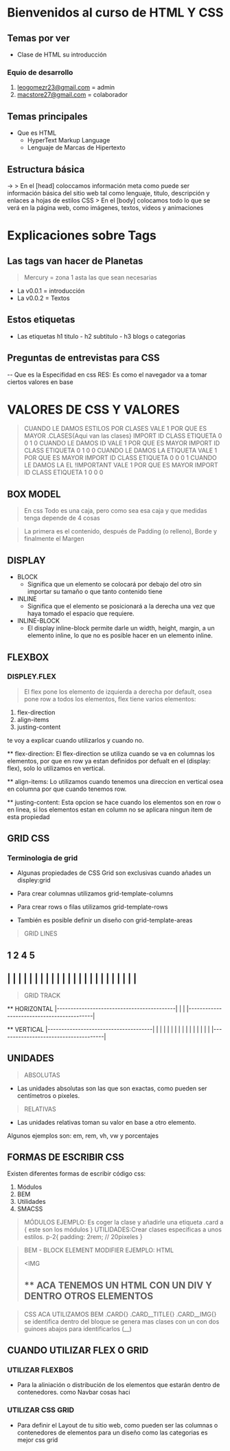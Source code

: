 # Bienvenidos al curso de HTML Y CSS 

## Temas por ver 

* Clase de HTML su introducción 

### Equio de desarrollo

1. leogomezr23@gmail.com = admin
2. macstore27@gmail.com = colaborador 

## Temas principales 

* Que es HTML 
    * HyperText Markup Language 
    * Lenguaje de Marcas de Hipertexto 

## Estructura básica 
-> <html>
     <head>
        > En el [head] coloccamos información meta como puede ser información básica del sitio web tal como lenguaje, titulo, descripción y enlaces a hojas de estilos CSS
     </head>
     <body>
        > En el [body] colocamos todo lo que se verá en la página web, como imágenes, textos, videos y animaciones
     </body>
   </html>

# Explicaciones sobre Tags 

## Las tags van hacer de Planetas 

> Mercury = zona 1 asta las que sean necesarias 
  * La v0.0.1 = introducción 
  * La v0.0.2 = Textos

## Estos etiquetas <h></h>

* Las etiquetas h1 titulo - h2 subtitulo - h3 blogs o categorias 

## Preguntas de entrevistas para CSS

-- Que es la Especifidad en css
RES: Es como el navegador va a tomar ciertos valores en base 

# VALORES DE CSS Y VALORES 

> CUANDO LE DAMOS ESTILOS POR CLASES VALE 1 POR QUE ES MAYOR
  .CLASES{Aqui van las clases}
   IMPORT   ID   CLASS  ETIQUETA 
     0       0     1      0
> CUANDO LE DAMOS ID VALE 1 POR QUE ES MAYOR 
  IMPORT   ID   CLASS  ETIQUETA 
    0       1     0      0
> CUANDO LE DAMOS LA ETIQUETA VALE 1 POR QUE ES MAYOR 
   IMPORT   ID   CLASS  ETIQUETA 
    0       0     0      1
> CUANDO LE DAMOS LA EL !IMPORTANT VALE 1 POR QUE ES MAYOR 
   IMPORT   ID   CLASS  ETIQUETA 
    1       0     0      0

## BOX MODEL 

> En css Todo es una caja, pero como sea esa caja y que medidas tenga depende de 4 cosas

> La primera es el contenido, después de Padding (o relleno), Borde y finalmente el Margen

## DISPLAY 

* BLOCK 
  * Significa que un elemento se colocará por debajo del otro sin importar su tamaño o que tanto contenido tiene
* INLINE 
  * Significa que el elemento se posicionará a la derecha una vez que haya tomado el espacio que requiere.
* INLINE-BLOCK
  * El display inline-block permite darle un width, height, margin, a un elemento inline, lo que no es posible hacer en un elemento inline. 

## FLEXBOX 

### DISPLEY.FLEX
  > El flex pone los elemento de izquierda a derecha por default, osea pone row a todos los elementos, flex tiene varios elementos:

  1. flex-direction 
  2. align-items
  3. justing-content

  te voy a explicar cuando utilizarlos y cuando no.

** flex-direction: El flex-direction se utiliza cuando se va en columnas los elementos, por que en row ya estan definidos por defualt en el (display: flex), solo lo utilizamos en vertical.

** align-items: Lo utilizamos cuando tenemos una direccion en vertical osea en columna por que cuando tenemos row.

** justing-content: Esta opcion se hace cuando los elementos son en row o en linea, si los elementos estan en column no se aplicara ningun item de esta propiedad 

## GRID CSS

### Terminologia de grid 

* Algunas propiedades de CSS Grid son exclusivas cuando añades un displey:grid

* Para crear columnas utilizamos grid-template-columns
* Para crear rows o filas utilizamos grid-template-rows

* También es posible definir un diseño con grid-template-areas

> GRID LINES 


  1        2              4           5
  -------------------------------------
  |        |              |           | 
  |        |              |           |
  |        |              |           |
  |        |              |           |
  |        |              |           |
  |        |              |           |
  -------------------------------------

> GRID TRACK 
  
  ** HORIZONTAL 
  |-------------------------------------------|
  |                                           |
  |-------------------------------------------|

  ** VERTICAL 
  |--------------------------------------|
  |          |       |          |        |
  |          |       |          |        |
  |          |       |          |        |
  |--------------------------------------|

## UNIDADES 

> ABSOLUTAS 
  * Las unidades absolutas son las que son exactas, como pueden ser centímetros o pixeles.

> RELATIVAS 
  * Las unidades relativas toman su valor en base a otro elemento.
  
  Algunos ejemplos son: em, rem, vh, vw y porcentajes

## FORMAS DE ESCRIBIR CSS 

Existen diferentes formas de escribir código css: 
   1. Módulos
   2. BEM
   3. Utilidades
   4. SMACSS

> MÓDULOS
  EJEMPLO: Es coger la clase y añadirle una etiqueta 
    .card a {
      este son los módulos
    }
> UTILIDADES:Crear clases especificas a unos estilos.
    p-2{
      padding: 2rem; // 20pixeles
    }
   
> BEM - BLOCK ELEMENT MODIFIER 
  EJEMPLO: 
  > HTML 
     <DIV CLASS="CARD">
        <IMG 
        <H2>
  ** ACA TENEMOS UN HTML CON UN DIV Y DENTRO OTROS ELEMENTOS 

  > CSS ACA UTILIZAMOS BEM 
    .CARD{}
    .CARD__TITLE{}
    .CARD__IMG{}
  se identifica dentro del bloque se genera mas clases con un con dos guinoes abajos para identificarlos (__)

## CUANDO UTILIZAR FLEX O GRID 

### UTILIZAR FLEXBOS 

* Para la aliniación o distribución de los elementos que estarán dentro de contenedores.
 como Navbar cosas haci

### UTILIZAR CSS GRID 

* Para definir el Layout de tu sitio web, como pueden ser las columnas o contenedores de elementos para un diseño como las categorias es mejor css grid
